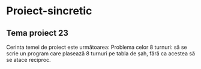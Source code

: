 # Proiect-sincretic
## Tema proiect 23
Cerinta temei de proiect este următoarea:
Problema celor 8 turnuri: să se scrie un program care plasează 8 turnuri pe tabla de șah, fără
ca acestea să se atace reciproc.